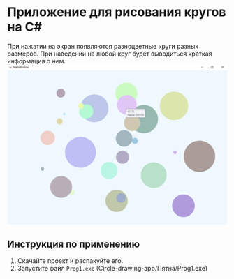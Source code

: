 # Приложение для рисования кругов на C#
При нажатии на экран появляются разноцветные круги разных размеров. При наведении на любой круг будет выводиться краткая информация о нем.
![](изображение_2024-07-26_024900405.png)
## Инструкция по применению
1. Cкачайте проект и распакуйте его.
2. Запустите файл `Prog1.exe` (Circle-drawing-app/Пятна/Prog1.exe)
